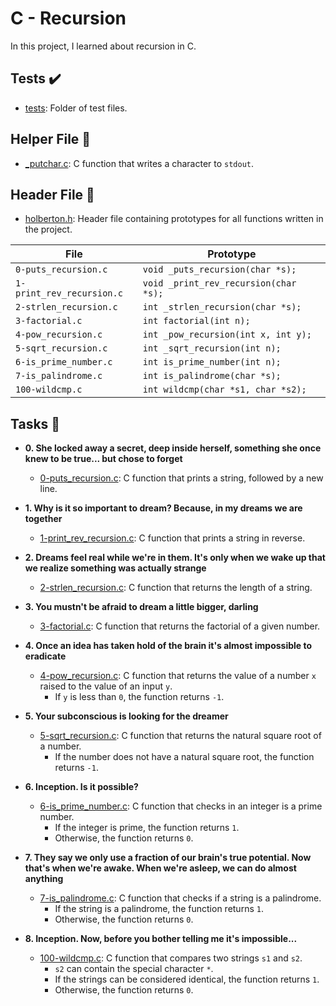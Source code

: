 # C - Recursion

In this project, I learned about recursion in C.

## Tests :heavy_check_mark:

* [tests](./tests): Folder of test files.

## Helper File :raised_hands:

* [_putchar.c](./_putchar.c): C function that writes a character to `stdout`.

## Header File :file_folder:

* [holberton.h](./holberton.h): Header file containing prototypes for all
functions written in the project.

| File                      | Prototype                             |
| ------------------------- | ------------------------------------- |
| `0-puts_recursion.c`      | `void _puts_recursion(char *s);`      |
| `1-print_rev_recursion.c` | `void _print_rev_recursion(char *s);` |
| `2-strlen_recursion.c`    | `int _strlen_recursion(char *s);`     |
| `3-factorial.c`           | `int factorial(int n);`               |
| `4-pow_recursion.c`       | `int _pow_recursion(int x, int y);`   |
| `5-sqrt_recursion.c`      | `int _sqrt_recursion(int n);`         |
| `6-is_prime_number.c`     | `int is_prime_number(int n);`         |
| `7-is_palindrome.c`       | `int is_palindrome(char *s);`         |
| `100-wildcmp.c`           | `int wildcmp(char *s1, char *s2);`    |

## Tasks :page_with_curl:

* **0. She locked away a secret, deep inside herself, something she once knew to be true... but chose to forget**
  * [0-puts_recursion.c](./0-puts_recursion.c): C function that prints a string,
  followed by a new line.

* **1. Why is it so important to dream? Because, in my dreams we are together**
  * [1-print_rev_recursion.c](./1-print_rev_recursion.c): C function that prints
  a string in reverse.

* **2. Dreams feel real while we're in them. It's only when we wake up that we realize something was actually strange**
  * [2-strlen_recursion.c](./2-strlen_recursion.c): C function that returns the
  length of a string.

* **3. You mustn't be afraid to dream a little bigger, darling**
  * [3-factorial.c](./3-factorial.c): C function that returns the factorial of
  a given number.

* **4. Once an idea has taken hold of the brain it's almost impossible to eradicate**
  * [4-pow_recursion.c](./4-pow_recursion.c): C function that returns the value of
  a number `x` raised to the value of an input `y`.
    * If `y` is less than `0`, the function returns `-1`.

* **5. Your subconscious is looking for the dreamer**
  * [5-sqrt_recursion.c](./5-sqrt_recursion.c): C function that returns the natural square
  root of a number.
    * If the number does not have a natural square root, the function returns `-1`.

* **6. Inception. Is it possible?**
  * [6-is_prime_number.c](./6-is_prime_number.c): C function that checks in an
  integer is a prime number.
    * If the integer is prime, the function returns `1`.
    * Otherwise, the function returns `0`.

* **7. They say we only use a fraction of our brain's true potential. Now that's when we're awake. When we're asleep, we can do almost anything**
  * [7-is_palindrome.c](./7-is_palindrome.c): C function that checks if a string is
  a palindrome.
    * If the string is a palindrome, the function returns `1`.
    * Otherwise, the function returns `0`.

* **8. Inception. Now, before you bother telling me it's impossible...**
  * [100-wildcmp.c](./100-wildcmp.c): C function that compares two strings
  `s1` and `s2`.
    * `s2` can contain the special character `*`.
    * If the strings can be considered identical, the function returns `1`.
    * Otherwise, the function returns `0`.
